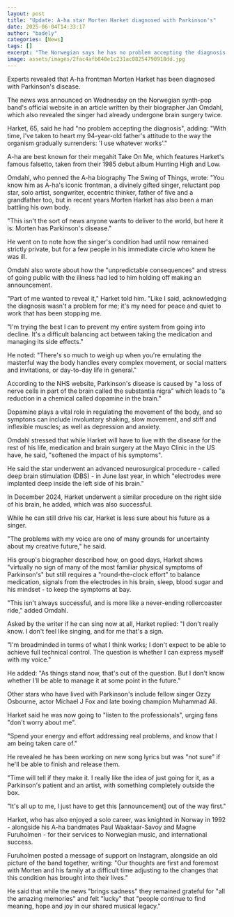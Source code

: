 ```yaml
---
layout: post
title: "Update: A-ha star Morten Harket diagnosed with Parkinson's"
date: 2025-06-04T14:33:17
author: "badely"
categories: [News]
tags: []
excerpt: "The Norwegian says he has no problem accepting the diagnosis but does not feel like singing."
image: assets/images/2fac4afb840e1c231ac08254790918dd.jpg
---
```


Experts revealed that A-ha frontman Morten Harket has been diagnosed with Parkinson's disease.

The news was announced on Wednesday on the Norwegian synth-pop band's official website in an article written by their biographer Jan Omdahl, which also revealed the singer had already undergone brain surgery twice.

Harket, 65, said he had "no problem accepting the diagnosis", adding: "With time, I've taken to heart my 94-year-old father's attitude to the way the organism gradually surrenders: 'I use whatever works'."

A-ha are best known for their megahit Take On Me, which features Harket's famous falsetto, taken from their 1985 debut album Hunting High and Low.

Omdahl, who penned the A-ha biography The Swing of Things, wrote: "You know him as A-ha's iconic frontman, a divinely gifted singer, reluctant pop star, solo artist, songwriter, eccentric thinker, father of five and a grandfather too, but in recent years Morten Harket has also been a man battling his own body.

"This isn't the sort of news anyone wants to deliver to the world, but here it is: Morten has Parkinson's disease."

He went on to note how the singer's condition had until now remained strictly private, but for a few people in his immediate circle who knew he was ill.

Omdahl also wrote about how the "unpredictable consequences" and stress of going public with the illness had led to him holding off making an announcement.

"Part of me wanted to reveal it," Harket told him. "Like I said, acknowledging the diagnosis wasn't a problem for me; it's my need for peace and quiet to work that has been stopping me.

"I'm trying the best I can to prevent my entire system from going into decline. It's a difficult balancing act between taking the medication and managing its side effects."

He noted: "There's so much to weigh up when you're emulating the masterful way the body handles every complex movement, or social matters and invitations, or day-to-day life in general."

According to the NHS website, Parkinson's disease is caused by "a loss of nerve cells in part of the brain called the substantia nigra" which leads to "a reduction in a chemical called dopamine in the brain."

Dopamine plays a vital role in regulating the movement of the body, and so symptons can include involuntary shaking, slow movement, and stiff and inflexible muscles; as well as depression and anxiety.

Omdahl stressed that while Harket will have to live with the disease for the rest of his life, medication and brain surgery at the Mayo Clinic in the US have, he said, "softened the impact of his symptoms".

He said the star underwent an advanced neurosurgical procedure - called deep brain stimulation (DBS) - in June last year, in which "electrodes were implanted deep inside the left side of his brain."

In December 2024, Harket underwent a similar procedure on the right side of his brain, he added, which was also successful.

While he can still drive his car, Harket is less sure about his future as a singer.

"The problems with my voice are one of many grounds for uncertainty about my creative future," he said.

His group's biographer described how, on good days, Harket shows "virtually no sign of many of the most familiar physical symptoms of Parkinson's" but still requires a "round-the-clock effort" to balance medication, signals from the electrodes in his brain, sleep, blood sugar and his mindset - to keep the symptoms at bay.

"This isn't always successful, and is more like a never-ending rollercoaster ride," added Omdahl.

Asked by the writer if he can sing now at all, Harket replied: "I don't really know. I don't feel like singing, and for me that's a sign.

"I'm broadminded in terms of what I think works; I don't expect to be able to achieve full technical control. The question is whether I can express myself with my voice." 

He added: "As things stand now, that's out of the question. But I don't know whether I'll be able to manage it at some point in the future."

Other stars who have lived with Parkinson's include fellow singer Ozzy Osbourne, actor Michael J Fox and late boxing champion Muhammad Ali.

Harket said he was now going to "listen to the professionals", urging fans "don't worry about me".

"Spend your energy and effort addressing real problems, and know that I am being taken care of."

He revealed he has been working on new song lyrics but was "not sure" if he'll be able to finish and release them.

"Time will tell if they make it. I really like the idea of just going for it, as a Parkinson's patient and an artist, with something completely outside the box.

"It's all up to me, I just have to get this [announcement] out of the way first."

Harket, who has also enjoyed a solo career, was knighted in Norway in 1992 - alongside his A-ha bandmates Paul Waaktaar-Savoy and Magne Furuholmen - for their services to Norwegian music, and international success.

Furuholmen posted a message of support on Instagram, alongside an old picture of the band together, writing: "Our thoughts are first and foremost with Morten and his family at a difficult time adjusting to the changes that this condition has brought into their lives."

He said that while the news "brings sadness" they remained grateful for "all the amazing memories" and felt "lucky" that "people continue to find meaning, hope and joy in our shared musical legacy."

